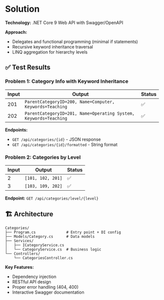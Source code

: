 # Solution

**Technology:** .NET Core 9 Web API with Swagger/OpenAPI

**Approach:**
* Delegates and functional programming (minimal if statements)
* Recursive keyword inheritance traversal
* LINQ aggregation for hierarchy levels

## ✅ Test Results

### Problem 1: Category Info with Keyword Inheritance

| Input | Output | Status |
|-------|--------|--------|
| 201 | `ParentCategoryID=200, Name=Computer, Keywords=Teaching` | ✅ |
| 202 | `ParentCategoryID=201, Name=Operating System, Keywords=Teaching` | ✅ |

**Endpoints:**
* `GET /api/categories/{id}` - JSON response
* `GET /api/categories/{id}/formatted` - String format

### Problem 2: Categories by Level

| Input | Output | Status |
|-------|--------|--------|
| 2 | `[101, 102, 201]` | ✅ |
| 3 | `[103, 109, 202]` | ✅ |

**Endpoint:** `GET /api/categories/level/{level}`

## 🏗️ Architecture

```
Categories/
├── Program.cs              # Entry point + DI config
├── Models/Category.cs      # Data models
├── Services/
│   ├── ICategoryService.cs
│   └── CategoryService.cs  # Business logic
└── Controllers/
    └── CategoriesController.cs
```

**Key Features:**
* Dependency injection
* RESTful API design
* Proper error handling (404, 400)
* Interactive Swagger documentation

